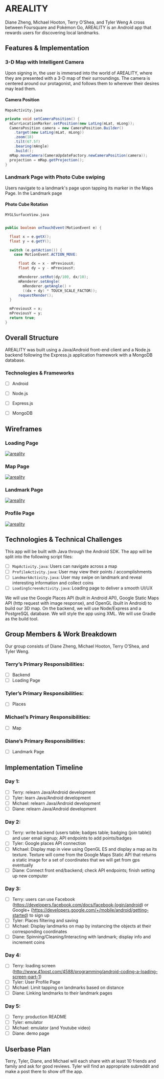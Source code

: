 # AREALITY

Diane Zheng, Michael Hooton, Terry O’Shea, and Tyler Weng
A cross between Foursquare and Pokémon Go, AREALITY is an Android app that rewards users for discovering local landmarks.

## Features & Implementation

<!-- - [ ] User accounts with secure authentication
- [ ] 3D map of user's current location displaying Landmarks in the
vicinity
- [ ] Interact with a Landmark by tapping when nearby
- [ ] Fetch user reviews
- [ ] User profile points and badges (e.g. "Walked 5 miles", "Explored 5 days in a row", "Achieved XX distance between landmarks") -->

### 3-D Map with Intelligent Camera

Upon signing in, the user is immersed into the world of AREALITY, where they are presented with a 3-D map of their surroundings. The camera is centered around our protagonist, and follows them to wherever their desires may lead them.

#### Camera Position

`MapsActivity.java`
```java
private void setCameraPosition() {
  mCurrLocationMarker.setPosition(new LatLng(mLat, mLong));
  CameraPosition camera = new CameraPosition.Builder()
    .target(new LatLng(mLat, mLong))
    .zoom(18)
    .tilt(67.5f)
    .bearing(mAngle)
    .build();
  mMap.moveCamera(CameraUpdateFactory.newCameraPosition(camera));
  projection = mMap.getProjection();
}
```

### Landmark Page with Photo Cube swiping

Users navigate to a landmark's page upon tapping its marker in the Maps Page.
In the Landmark page

#### Photo Cube Rotation

`MYGLSurfaceView.java`
```java

public boolean onTouchEvent(MotionEvent e) {

  float x = e.getX();
  float y = e.getY();

  switch (e.getAction()) {
    case MotionEvent.ACTION_MOVE:

      float dx = x - mPreviousX;
      float dy = y - mPreviousY;

      mRenderer.setRot(dy/100, dx/10);
      mRenderer.setAngle(
        mRenderer.getAngle() +
        ((dx + dy) * TOUCH_SCALE_FACTOR));
      requestRender();
  }

  mPreviousX = x;
  mPreviousY = y;
  return true;
}
```

## Overall Structure

AREALITY was built using a Java/Android front-end client and a Node.js backend following the Express.js application framework with a MongoDB database.

### Technologies & Frameworks

- [ ] Android
- [ ] Node.js
- [ ] Express.js
- [ ] MongoDB


## Wireframes

### Loading Page

[![areality][loadingpage]][areality]

[areality]: https://github.com/tylerweng/areality
[loadingpage]: docs/wireframes/loading_page.png

### Map Page

[![areality][mappage]][areality]

[mappage]: docs/wireframes/map_portion.png

### Landmark Page

[![areality][landmarkpage]][areality]

[landmarkpage]: docs/wireframes/landmark_page.png

### Profile Page

[![areality][profilepage]][areality]

[profilepage]: docs/wireframes/profile_page.png

## Technologies & Technical Challenges

This app will be built with Java through the Android SDK. The app will be split
into the following script files:

- [ ] `MapActivity.java`: Users can navigate across a map
- [ ] `ProfileActivity.java`: User may view their points / accomplishments
- [ ] `LandmarkActivity.java`: User may swipe on landmark and reveal interesting information
and collect coins
- [ ] `LoadingScreenActivity.java`: Loading page to deliver a smooth UI/UX

We will use the Google Places API (built in Android API), Google Static Maps API (http request with image response), and OpenGL (built in Android) to build our 3D map.
On the backend, we will use Node/Express and a PostgreSQL database.
We will style the app using XML.
We will use Gradle as the build tool.

## Group Members & Work Breakdown

Our group consists of Diane Zheng, Michael Hooton, Terry O’Shea, and Tyler Weng.

### Terry’s Primary Responsibilities:

- [ ] Backend
- [ ] Loading Page

### Tyler’s Primary Responsibilities:

- [ ] Places

### Michael’s Primary Responsibilities:

- [ ] Map

### Diane’s Primary Responsibilities:

- [ ] Landmark Page

## Implementation Timeline

### Day 1:

- [ ] Terry: relearn Java/Android development
- [ ] Tyler: learn Java/Android development
- [ ] Michael: relearn Java/Android development
- [ ] Diane: relearn Java/Android development

### Day 2:

- [ ] Terry: write backend (users table; badges table; badging (join table)) and user email signup; API endpoints to add points/badges
- [ ] Tyler: Google places API connection
- [ ] Michael: Display map in view using OpenGL ES and display a map as its texture. Texture will come from the Google Maps Static API that returns a static image for a set of coordinates that we will get from gps eventually
- [ ] Diane: Connect front end/backend; check API endpoints; finish setting up new computer

### Day 3:

- [ ] Terry: users can use Facebook (https://developers.facebook.com/docs/facebook-login/android) or Google+ (https://developers.google.com/+/mobile/android/getting-started) to sign up
- [ ] Tyler: Places filtering and saving
- [ ] Michael: Display landmarks on map by instancing the objects at their corresponding coordinates
- [ ] Diane: Spinning/Cleaning/Interacting with landmark; display info and increment coins

### Day 4:

- [ ] Terry: loading screen (http://www.41post.com/4588/programming/android-coding-a-loading-screen-part-1)
- [ ] Tyler: User Profile Page
- [ ] Michael: Limit tapping on landmarks based on distance
- [ ] Diane: Linking landmarks to their landmark pages

### Day 5:

- [ ] Terry: production README
- [ ] Tyler: emulator
- [ ] Michael: emulator (and Youtube video)
- [ ] Diane: demo page

## Userbase Plan

Terry, Tyler, Diane, and Michael will each share with at least 10 friends and family and ask for good reviews.
Tyler will find an appropriate subreddit and make a post there to show off the app.
